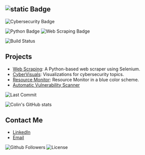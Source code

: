 ## ![static Badge](https://img.shields.io/badge/Colin-blue) 

![Cybersecurity Badge](https://img.shields.io/badge/Cybersecurity-Tools-brightwhite.svg?logo=security)

![Python Badge](https://img.shields.io/badge/Python-3.9-blue.svg?logo=python)
![Web Scraping Badge](https://img.shields.io/badge/Web%20Scraping-Selenium-green.svg?logo=selenium)

![Build Status](https://img.shields.io/badge/Build-Passing-brightgreen)
## Projects
- [Web Scraping](https://github.com/ColinDragon/web-scraper): A Python-based web scraper using Selenium.
- [CyberVisuals](https://github.com/ColinDragon/CyberVisuals): Visualizations for cybersecurity topics.
- [Resource Monitor](https://github.com/ColinDragon/AquaResourceMonitor): Resource Monitor in a blue color scheme.
- [Automatic Vulnerability Scanner](https://img.shields.io/badge/AUTOMATIC%20VULNERABILITY%20SCANNER-In%20Progress-blue?style=for-the-badge&logo=security&logoColor=white)


![Last Commit](https://img.shields.io/badge/Last%20Commit-2025--04--18-blue?logo=git&logoColor=brightwhite&style=for-the-badge)

![Colin's GitHub stats](https://github-readme-stats.vercel.app/api?username=ColinDragon&show_icons=true&hide_title=true)

## Contact Me
- [LinkedIn](https://www.linkedin.com/in/cmckay638)
- [Email](colinmcka03@gmail.com)

![Github Followers](https://img.shields.io/github/followers/colinDragon?labelColor=darkgrey&color=blue)
![License](https://img.shields.io/badge/License-MIT-yellowgreen)

